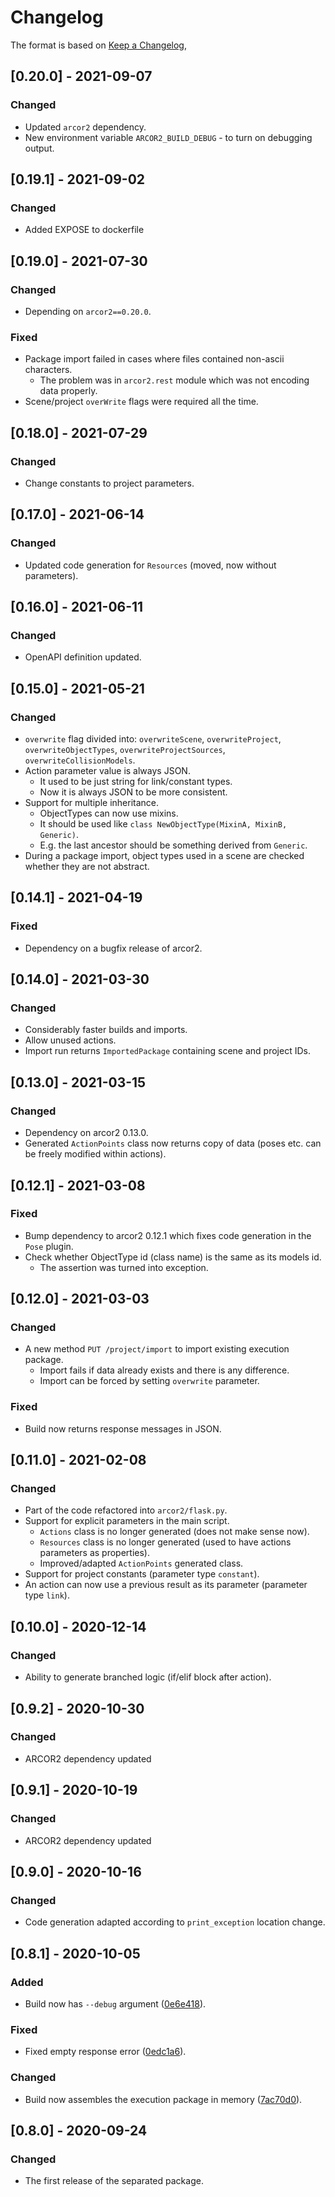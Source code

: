 # Changelog

The format is based on [Keep a Changelog](https://keepachangelog.com/en/1.0.0/),

## [0.20.0] - 2021-09-07

### Changed
- Updated `arcor2` dependency.
- New environment variable `ARCOR2_BUILD_DEBUG` - to turn on debugging output.

## [0.19.1] - 2021-09-02

### Changed
- Added EXPOSE to dockerfile

## [0.19.0] - 2021-07-30

### Changed
- Depending on `arcor2==0.20.0`.

### Fixed

- Package import failed in cases where files contained non-ascii characters.
  - The problem was in `arcor2.rest` module which was not encoding data properly.
- Scene/project `overWrite` flags were required all the time.

## [0.18.0] - 2021-07-29

### Changed

- Change constants to project parameters.

## [0.17.0] - 2021-06-14

### Changed
- Updated code generation for `Resources` (moved, now without parameters).

## [0.16.0] - 2021-06-11

### Changed
- OpenAPI definition updated.

## [0.15.0] - 2021-05-21

### Changed
- `overwrite` flag divided into: `overwriteScene`, `overwriteProject`, `overwriteObjectTypes`, `overwriteProjectSources`, `overwriteCollisionModels`.
- Action parameter value is always JSON.
  - It used to be just string for link/constant types.
  - Now it is always JSON to be more consistent.
- Support for multiple inheritance.
  - ObjectTypes can now use mixins.
  - It should be used like `class NewObjectType(MixinA, MixinB, Generic)`.
  - E.g. the last ancestor should be something derived from `Generic`.
- During a package import, object types used in a scene are checked whether they are not abstract.

## [0.14.1] - 2021-04-19

### Fixed
- Dependency on a bugfix release of arcor2.

## [0.14.0] - 2021-03-30

### Changed
- Considerably faster builds and imports.
- Allow unused actions.
- Import run returns `ImportedPackage` containing scene and project IDs.

## [0.13.0] - 2021-03-15

### Changed
- Dependency on arcor2 0.13.0.
- Generated `ActionPoints` class now returns copy of data (poses etc. can be freely modified within actions).


## [0.12.1] - 2021-03-08

### Fixed
- Bump dependency to arcor2 0.12.1 which fixes code generation in the `Pose` plugin.
- Check whether ObjectType id (class name) is the same as its models id.
  - The assertion was turned into exception.

## [0.12.0] - 2021-03-03

### Changed
- A new method `PUT /project/import` to import existing execution package.
  - Import fails if data already exists and there is any difference.
  - Import can be forced by setting `overwrite` parameter.

### Fixed
- Build now returns response messages in JSON.

## [0.11.0] - 2021-02-08

### Changed
- Part of the code refactored into `arcor2/flask.py`.
- Support for explicit parameters in the main script.
  - `Actions` class is no longer generated (does not make sense now). 
  - `Resources` class is no longer generated (used to have actions parameters as properties).
  - Improved/adapted `ActionPoints` generated class.
- Support for project constants (parameter type `constant`).
- An action can now use a previous result as its parameter (parameter type `link`).

## [0.10.0] - 2020-12-14

### Changed
- Ability to generate branched logic (if/elif block after action).

## [0.9.2] - 2020-10-30

### Changed
- ARCOR2 dependency updated

## [0.9.1] - 2020-10-19

### Changed
- ARCOR2 dependency updated

## [0.9.0] - 2020-10-16

### Changed
- Code generation adapted according to `print_exception` location change.

## [0.8.1] - 2020-10-05

### Added
- Build now has `--debug` argument ([0e6e418](http://github.com/robofit/arcor2/commit/0e6e418)).
### Fixed
- Fixed empty response error ([0edc1a6](http://github.com/robofit/arcor2/commit/0edc1a6)).
### Changed
- Build now assembles the execution package in memory ([7ac70d0](http://github.com/robofit/arcor2/commit/7ac70d0)).

## [0.8.0] - 2020-09-24
### Changed
- The first release of the separated package.

